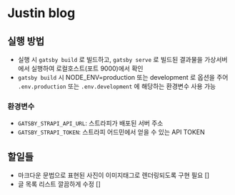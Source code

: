 # Justin blog

## 실행 방법

- 실행 시 `gatsby build` 로 빌드하고, `gatsby serve` 로 빌드된 결과물을 가상서버에서 실행하여 로컬호스트(포트 9000)에서 확인
- `gatsby build` 시 NODE_ENV=production 또는 development 로 옵션을 주어 `.env.production` 또는 `.env.development` 에 해당하는 환경변수 사용 가능

### 환경변수

- `GATSBY_STRAPI_API_URL`: 스트라피가 배포된 서버 주소
- `GATSBY_STRAPI_TOKEN`: 스트라피 어드민에서 얻을 수 있는 API TOKEN

## 할일들

- 마크다운 문법으로 표현된 사진이 이미지태그로 렌더링되도록 구현 필요 []
- 글 목록 리스트 깔끔하게 수정 []
